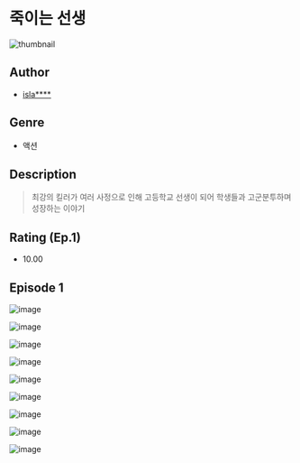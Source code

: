 # 죽이는 선생
![thumbnail](https://image-comic.pstatic.net/user_contents_data/challenge_comic/2023/05/23/294322/upload_3688786067494101858_480x623.jpeg)

## Author
- [isla****](https://comic.naver.com/artistTitle?id=294322)

## Genre
- 액션

## Description
> 최강의 킬러가 여러 사정으로 인해 고등학교 선생이 되어 학생들과 고군분투하며 성장하는 이야기


## Rating (Ep.1)
- 10.00

## Episode 1
![image](https://image-comic.pstatic.net/user_contents_data/challenge_comic/2023/05/23/294322/upload_7305459141902427446.jpeg)

![image](https://image-comic.pstatic.net/user_contents_data/challenge_comic/2023/05/23/294322/upload_3835156361736499553.jpeg)

![image](https://image-comic.pstatic.net/user_contents_data/challenge_comic/2023/05/23/294322/upload_4050817664815282482.jpeg)

![image](https://image-comic.pstatic.net/user_contents_data/challenge_comic/2023/05/23/294322/upload_4134924802439930166.jpeg)

![image](https://image-comic.pstatic.net/user_contents_data/challenge_comic/2023/05/23/294322/upload_4134925923390011447.jpeg)

![image](https://image-comic.pstatic.net/user_contents_data/challenge_comic/2023/05/23/294322/upload_7233403743448349030.jpeg)

![image](https://image-comic.pstatic.net/user_contents_data/challenge_comic/2023/05/23/294322/upload_4123434931599008305.jpeg)

![image](https://image-comic.pstatic.net/user_contents_data/challenge_comic/2023/05/23/294322/upload_3918801489672548919.jpeg)

![image](https://image-comic.pstatic.net/user_contents_data/challenge_comic/2023/05/23/294322/upload_3486175576588367970.jpeg)

